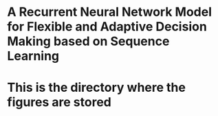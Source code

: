 # A Recurrent Neural Network Model for Flexible and Adaptive Decision Making based on Sequence Learning
# This is the directory where the figures are stored












